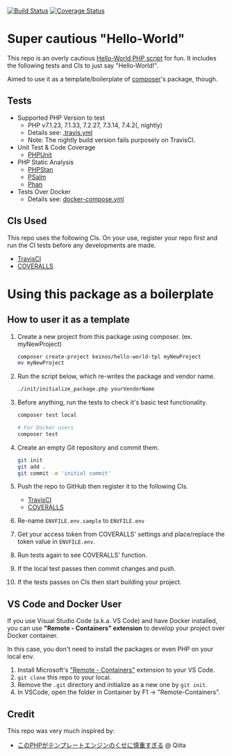 [![Build Status](https://travis-ci.org/KEINOS/TPL-PHP-HelloWorld.svg?branch=master)](https://travis-ci.org/KEINOS/TPL-PHP-HelloWorld/builds)
[![Coverage Status](https://coveralls.io/repos/github/KEINOS/TPL-PHP-HelloWorld/badge.svg)](https://coveralls.io/github/KEINOS/TPL-PHP-HelloWorld)

# Super cautious "Hello-World"

This repo is an overly cautious [Hello-World PHP script](./src/Main.php) for fun. It includes the following tests and CIs to just say "Hello-World!".

Aimed to use it as a template/boilerplate of [composer](https://getcomposer.org/)'s package, though.

## Tests

- Supported PHP Version to test
  - PHP v7.1.23, 7.1.33, 7.2.27, 7.3.14, 7.4.2(, nightly)
  - Details see: [.travis.yml](./.travis.yml)
  - Note: The nightly build version fails purposely on TravisCI.
- Unit Test & Code Coverage
  - [PHPUnit](https://phpunit.de/)
- PHP Static Analysis
  - [PHPStan](https://github.com/phpstan/phpstan)
  - [PSalm](https://psalm.dev/)
  - [Phan](https://github.com/phan/phan)
- Tests Over Docker
  - Details see: [docker-compose.yml](./docker-compose.yml)

## CIs Used

This repo uses the following CIs. On your use, register your repo first and run the CI tests before any developments are made.

- [TravisCI](https://travis-ci.org/)
- [COVERALLS](https://coveralls.io/)

# Using this package as a boilerplate

## How to user it as a template

1. Create a new project from this package using composer. (ex. myNewProject)

    ```bash
    composer create-project keinos/hello-world-tpl myNewProject
    mv myNewProject
    ```

2. Run the script below, which re-writes the package and vendor name.

    ```bash
    ./init/initialize_package.php yourVendorName
    ```

3. Before anything, run the tests to check it's basic test functionality.

    ```bash
    composer test local
    ```

    ```bash
    # For Docker users
    composer test
    ```

4. Create an empty Git repository and commit them.

    ```bash
    git init
    git add .
    git commit -m 'initial commit'
    ```

5. Push the repo to GitHub then register it to the following CIs.
    - [TravisCI](https://travis-ci.org/)
    - [COVERALLS](https://coveralls.io/)

6. Re-name `ENVFILE.env.sample` to `ENVFILE.env`

7. Get your access token from COVERALLS' settings and place/replace the token value in `ENVFILE.env`.

8. Run tests again to see COVERALLS' function.

9. If the local test passes then commit changes and push.

10. If the tests passes on CIs then start building your project.

## VS Code and Docker User

If you use Visual Studio Code (a.k.a. VS Code) and have Docker installed, you can use **"Remote - Containers" extension** to develop your project over Docker container.

In this case, you don't need to install the packages or even PHP on your local env.

1. Install Microsoft's ["Remote - Containers"](https://marketplace.visualstudio.com/items?itemName=ms-vscode-remote.remote-containers) extension to your VS Code.
2. `git clone` this repo to your local.
3. Remove the `.git` directory and initialize as a new one by `git init`.
4. In VSCode, open the folder in Container by F1 -> "Remote-Containers".

## Credit

This repo was very much inspired by:

- [このPHPがテンプレートエンジンのくせに慎重すぎる](https://qiita.com/search?utf8=%E2%9C%93&sort=&q=title%3A%E3%81%93%E3%81%AEPHP%E3%81%8C%E3%83%86%E3%83%B3%E3%83%97%E3%83%AC%E3%83%BC%E3%83%88%E3%82%A8%E3%83%B3%E3%82%B8%E3%83%B3%E3%81%AE%E3%81%8F%E3%81%9B%E3%81%AB%E6%85%8E%E9%87%8D%E3%81%99%E3%81%8E%E3%82%8B) @ Qiita
